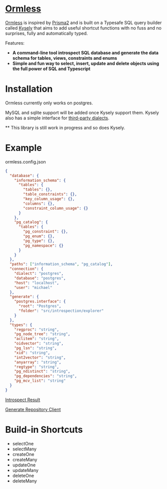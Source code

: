 # [Ormless](https://github.com/xiaoyu-tamu/ormless)

[Ormless](https://github.com/xiaoyu-tamu/ormless) is inspired by [Prisma2](https://github.com/prisma/prisma) and is built on a Typesafe SQL query builder called [Kysely](https://github.com/koskimas/kysely) that aims to add useful shortcut functions with no fuss and no surprises, fully and automatically typed.

Features:

- **A command-line tool introspect SQL database and generate the data schema for tables, views, constraints and enums**
- **Simple and fun way to select, insert, update and delete objects using the full power of SQL and Typescript**

# Installation

Ormless currently only works on postgres.

MySQL and sqlite support will be added once Kysely support them. Kysely also has a simple interface for [third-party dialects](https://koskimas.github.io/kysely/interfaces/Dialect.html).

\*\* This library is still work in progress and so does Kysely.

# Example

ormless.config.json

```json
{
  "database": {
    "information_schema": {
      "tables": {
        "tables": {},
        "table_constraints": {},
        "key_column_usage": {},
        "columns": {},
        "constraint_column_usage": {}
      }
    },
    "pg_catalog": {
      "tables": {
        "pg_constraint": {},
        "pg_enum": {},
        "pg_type": {},
        "pg_namespace": {}
      }
    }
  },
  "paths": ["information_schema", "pg_catalog"],
  "connection": {
    "dialect": "postgres",
    "database": "postgres",
    "host": "localhost",
    "user": "michael"
  },
  "generate": {
    "postgres.interface": {
      "root": "Postgres",
      "folder": "src/introspection/explorer"
    }
  },
  "types": {
    "regproc": "string",
    "pg_node_tree": "string",
    "aclitem": "string",
    "oidvector": "string",
    "pg_lsn": "string",
    "xid": "string",
    "int2vector": "string",
    "anyarray": "string",
    "regtype": "string",
    "pg_ndistinct": "string",
    "pg_dependencies": "string",
    "pg_mcv_list": "string"
  }
}
```

[Introspect Result](https://github.com/xiaoyu-tamu/ormless/blob/main/example/database.ts)

[Generate Repository Client](https://github.com/xiaoyu-tamu/ormless/blob/main/example/index.ts)

# Build-in Shortcuts

- selectOne
- selectMany
- createOne
- createMany
- updateOne
- updateMany
- deleteOne
- deleteMany
